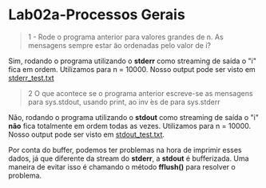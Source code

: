 # Lab02a-Processos Gerais
> 1 - Rode o programa anterior para valores grandes de n. As
mensagens sempre estar ̃ao ordenadas pelo valor de i?

Sim, rodando o programa utilizando o **stderr** como streaming de saída o "i" fica em ordem. Utilizamos para n = 10000. Nosso output pode ser visto em [stderr_test.txt](stderr_test.txt)


> 2 O que acontece se o programa anterior escreve-se as mensagens
para sys.stdout, usando print, ao inv ́es de para sys.stderr

Não, rodando o programa utilizando o **stdout** como streaming de saída o "i" **não** fica totalmente em ordem todas as vezes. Utilizamos para n = 10000. 
Nosso output pode ser visto em [stdout_test.txt](stdout_test.txt).

Por conta do buffer, podemos ter problemas na hora de imprimir esses dados, já que diferente da stream do **stderr**, a **stdout** é bufferizada. Uma maneira de evitar isso é chamando o método **fflush()** para resolver o problema.